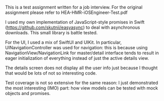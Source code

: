This is a test assignment written for a job interview. 
For the original assignment please refer to HEA-HMR-iOSEngineer-Test.pdf

I used my own implementation of JavaScript-style promises in Swift
(https://github.com/skutnii/easyasync) to deal with asynchronous
downloads. This small library is battle tested.

For the UI, I used a mix of SwiftUI and UIKit. In particular,
UINavigationController was used for navigation: this is because using
NavigationView/NavigationLink for master/detail interface tends to
result in eager initialization of everything instead of just the
active details view.

The details screen does not display all the user info just because I
thought that would be lots of not so interesting code.

Test coverage is not so extensive for the same reason: I just
demonstrated the most interesting (IMO) part: how view models can be
tested with mock objects and promises.

